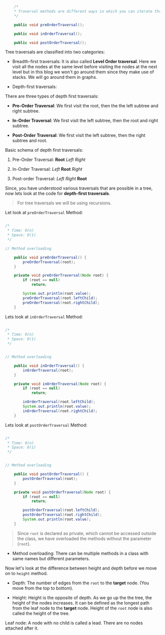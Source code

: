 #

```java

    /*
    * Traversal methods are different ways in which you can iterate through the tree.
    */

    public void preOrderTraversal();

    public void inOrderTraversal();

    public void postOrderTraversal();

```

Tree traversals are classified into two categories:

- Breadth-first traversals: It is also called **Level Order traversal**. Here we visit all the nodes at the same level before visiting the
  nodes at the next level but in this blog we won't go around them since they make use of stacks. We will go around them in graphs.

- Depth-first traversals:

There are three types of depth first traversals:

- **Pre-Order Traversal**: We first visit the root, then the the left subtree and right subtree.

- **In-Order Traversal**: We first visit the left subtree, then the root and right subtree.

- **Post-Order Traversal**: We first visit the left subtree, then the right subtree and root.

Basic schema of depth first traversals:

1. Pre-Order Traversal: **Root** _Left_ _Right_

2. In-Order Traversal: _Left_ **Root** _Right_

3. Post-order Traversal: _Left_ _Right_ **Root**

Since, you have understood various traversals that are possible in a tree, now lets look at the code for **depth-first traversals**.

> For tree traversals we will be using recursions.

Let look at `preOrderTraversal` Method:

```JAVA:preOrderTraversal.java

/*
 * Time: O(n)
 * Space: O(1)
 */

// Method overloading

    public void preOrderTraversal() {
        preOrderTraversal(root);
    }

    private void preOrderTraversal(Node root) {
        if (root == null)
            return;

        System.out.println(root.value);
        preOrderTraversal(root.leftChild);
        preOrderTraversal(root.rightChild);
    }
```

Lets look at `inOrderTraversal` Method:

```JAVA:inOrderTraversal.java

/*
 * Time: O(n)
 * Space: O(1)
 */


// Method overloading

    public void inOrderTraversal() {
        inOrderTraversal(root);
    }

    private void inOrderTraversal(Node root) {
        if (root == null)
            return;

        inOrderTraversal(root.leftChild);
        System.out.println(root.value);
        inOrderTraversal(root.rightChild);
    }
```

Lets look at `postOrderTraversal` Method:

```JAVA:postOrderTraversal.java

/*
 * Time: O(n)
 * Space: O(1)
 */


// Method overloading

    public void postOrderTraversal() {
        postOrderTraversal(root);
    }

    private void postOrderTraversal(Node root) {
        if (root == null)
            return;

        postOrderTraversal(root.leftChild);
        postOrderTraversal(root.rightChild);
        System.out.println(root.value);
    }
```

> Since `root` is declared as private, which cannot be accessed outside the class, we have overloaded the methods without the parameter (`root`).

- Method overloading: There can be multiple methods in a class with same names but different parameters.

Now let's look at the difference between height and depth before we move on to `height` method.

- Depth: The number of edges from the `root` to the **target** node. (You move from the top to bottom).

- Height: Height is the opposite of depth. As we go up the the tree, the height of the nodes increases. It can be defined as the longest path from the leaf node to the **target** node.
  Height of the `root` node is also called the height of the tree.

Leaf node: A node with no child is called a lead. There are no nodes attached after it.
